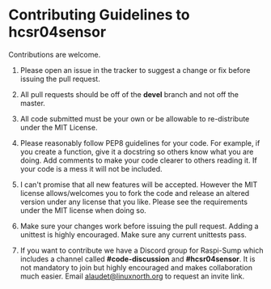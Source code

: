 # Contributing Guidelines to __hcsr04sensor__

Contributions are welcome.

1) Please open an issue in the tracker to suggest a change or fix before issuing the pull request.  

2) All pull requests should be off of the __devel__ branch and not off the master.

3) All code submitted must be your own or be allowable to re-distribute under the MIT License.  

4) Please reasonably follow PEP8 guidelines for your code.  For example, if you create a function, give it a docstring so others know what you are doing.  Add comments to make your code clearer to others reading it. If your code is a mess it will not be included.  

5) I can't promise that all new features will be accepted.  However the MIT license allows/welcomes you to fork the code and release an altered version under any license that you like.  Please see the requirements under the MIT license when doing so.

6) Make sure your changes work before issuing the pull request.  Adding a unittest is highly encouraged.  Make sure any current unittests pass.

9) If you want to contribute we have a Discord group for Raspi-Sump which includes a channel called __#code-discussion__ and __#hcsr04sensor__.  It is not mandatory to join but highly encouraged and makes collaboration much easier.  Email alaudet@linuxnorth.org to request an invite link.
